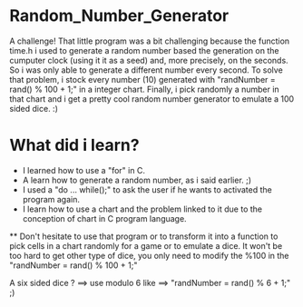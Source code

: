 # Random_Number_Generator

A challenge!
That little program was a bit challenging because the function time.h i used to generate a random number based the generation on the 
cumputer clock (using it it as a seed) and, more precisely, on the seconds. So i was only able to generate a different number every second.
To solve that problem, i stock every number (10) generated with "randNumber = rand() % 100 + 1;" in a integer chart.
Finally, i pick randomly a number in that chart and i get a pretty cool random number generator to emulate a 100 sided dice. :)

# What did i learn?
* I learned how to use a "for" in C.
* A learn how to generate a random number, as i said earlier. ;)
* I used a "do ... while();" to ask the user if he wants to activated the program again.
* I learn how to use a chart and the problem linked to it due to the conception of chart in C program language. 

** Don't hesitate to use that program or to transform it into a function to pick cells in a chart randomly for a game or to emulate a dice.
It won't be too hard to get other type of dice, you only need to modify the %100 in the "randNumber = rand() % 100 + 1;"

A six sided dice ? ==> use modulo 6 like ==> "randNumber = rand() % 6 + 1;" ;)
